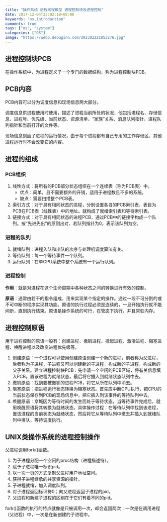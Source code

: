 ```yaml
---
title: "操作系统 进程线程模型 进程控制块及进程控制"
date: 2017-12-04T23:02:18+08:00
keywords: "os,introduction"
comments: true
tags: ["os", "system"]
categories: ["OS"]
image: "https://webp.debuginn.com/202302221853276.jpg"
---
```


## 进程控制块PCB

在操作系统中，为进程定义了一个专门的数据结构，称为进程控制块PCB。

## PCB内容

PCB内容可以分为调度信息和现场信息两大部分。

调度信息供进程使用时使用，描述了进程当前所处的状况，他包括进程名、存储信息、进程号、优先级、当前状态、资源清单、“家族”关系、消息队列指针、进程队列指针和当前打开的文件等。

现场信息刻画了进程的运行情况，由于每个进程都有自己专用的工作存储区，其他进程运行时不会改变它的内容。

## 进程的组成

### PCB组织

1. 线性方式：将所有的PCB部分状态组织在一个连续表（称为PCB表）中。
   - 优点：简单，且不需要额外的开销，适用于进程数且不多的系统。 
   - 缺点：需要扫描整个PCB表。
2. 索引方式：对于具有相同状态的进程，分别设置各自的PCB索引表，表目为PCB在PCB表（线性表）中的地址。就构成了就绪索引表和等待索引表。 
3. 链接方式：对于具有相同状态的进程PCB，通过PCB中的链接字构成一个队列。按“先进先出”的原则出对，若队列指针为0，表示该队列为空。

### 进程的队列

1. 就绪队列：进程入队和出队的次序与处理机调度算法有关。 
2. 等待队列：每一个等待事件一个队列。 
3. 运行队列：在单CPU系统中整个系统有一个运行队列。

### 进程控制

**作用**：就是对进程在这个生命周期中各种状态之间的转换进行有效的控制。

**原语**：通常由若干的指令组成，用来实现某个指定的操作。通过一段不可分割的或不可中断的程序实现其功能。原语的执行过程必须是连续的，一旦开始执行就不能间断，直到执行结束。原语是操作系统的可行，在管态下执行，并且常驻内存。

## 进程控制原语

用于进程控制的原语一般有：创建进程、撤销进程、挂起进程、激活进程、阻塞进程、唤醒进程以及改变进程优先级等。

1. 创建原语：一个进程可以使用创建原语创建一个新的进程，前者称为父进程，后者称为子进程，子进程又可以创建新的子进程，构成新的子进程，构成新的父子关系。建立进程控制快PCB：先申请一个空闲的PCB区域，将有关信息填入PCB，置该进程为就绪状态，最后将它插入到就绪状态队列中去。 
2. 撤销原语：找到要被撤销的进程PCB，将它从所在队列中消去。 
3. 阻塞原语：把进程运行状态转换为阻塞状态。首先应中断CPU执行，把CPU的当前状态保存到PCB的现场信息中，把它插入到该事件的等待队列中去。 
4. 唤醒原语：京城因为等待时间的发生而处于等待状态，当等待事件完成后，就用唤醒原语将其转换为就绪状态。具体操作过程：在等待队列中找到该进程，置该进程的当前状态为就绪状态，然后将它从等待队列中撤去并插入到就绪队列中排队，等待调度执行。

## UNIX类操作系统的进程控制操作

父进程调用fork()函数。

1. 为子进程分配一个空闲的proc结构（进程描述符）。 
2. 赋予子进程唯一标识pid。 
3. 以一次一页的方式复制父进程用户地址空间。 
4. 获得子进程继承的共享资源的指针。 
5. 子进程就绪，加入调度队列。 
6. 对子进程返回标识符0；向父进程返回子进程的pid。 
7. 父进程和新建子进程的区别在于它们有着不同的pid。

fork()函数的执行的特点就像是只被调用一次，却会返回两次：一次是在调用进程（父进程）中，一次是在新创建的子进程中。
